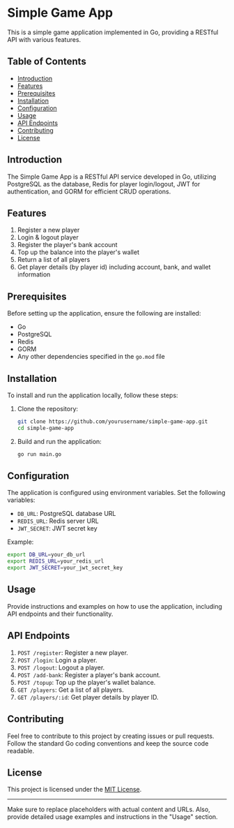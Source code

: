 # Simple Game App

This is a simple game application implemented in Go, providing a RESTful API with various features.

## Table of Contents

- [Introduction](#introduction)
- [Features](#features)
- [Prerequisites](#prerequisites)
- [Installation](#installation)
- [Configuration](#configuration)
- [Usage](#usage)
- [API Endpoints](#api-endpoints)
- [Contributing](#contributing)
- [License](#license)

## Introduction

The Simple Game App is a RESTful API service developed in Go, utilizing PostgreSQL as the database, Redis for player login/logout, JWT for authentication, and GORM for efficient CRUD operations.

## Features

1. Register a new player
2. Login & logout player
3. Register the player's bank account
4. Top up the balance into the player's wallet
5. Return a list of all players
6. Get player details (by player id) including account, bank, and wallet information

## Prerequisites

Before setting up the application, ensure the following are installed:

- Go
- PostgreSQL
- Redis
- GORM
- Any other dependencies specified in the `go.mod` file

## Installation

To install and run the application locally, follow these steps:

1. Clone the repository:

   ```bash
   git clone https://github.com/yourusername/simple-game-app.git
   cd simple-game-app
   ```

2. Build and run the application:

   ```bash
   go run main.go
   ```

## Configuration

The application is configured using environment variables. Set the following variables:

- `DB_URL`: PostgreSQL database URL
- `REDIS_URL`: Redis server URL
- `JWT_SECRET`: JWT secret key

Example:

```bash
export DB_URL=your_db_url
export REDIS_URL=your_redis_url
export JWT_SECRET=your_jwt_secret_key
```

## Usage

Provide instructions and examples on how to use the application, including API endpoints and their functionality.

## API Endpoints

1. `POST /register`: Register a new player.
2. `POST /login`: Login a player.
3. `POST /logout`: Logout a player.
4. `POST /add-bank`: Register a player's bank account.
5. `POST /topup`: Top up the player's wallet balance.
6. `GET /players`: Get a list of all players.
7. `GET /players/:id`: Get player details by player ID.

## Contributing

Feel free to contribute to this project by creating issues or pull requests. Follow the standard Go coding conventions and keep the source code readable.

## License

This project is licensed under the [MIT License](LICENSE).

---

Make sure to replace placeholders with actual content and URLs. Also, provide detailed usage examples and instructions in the "Usage" section.